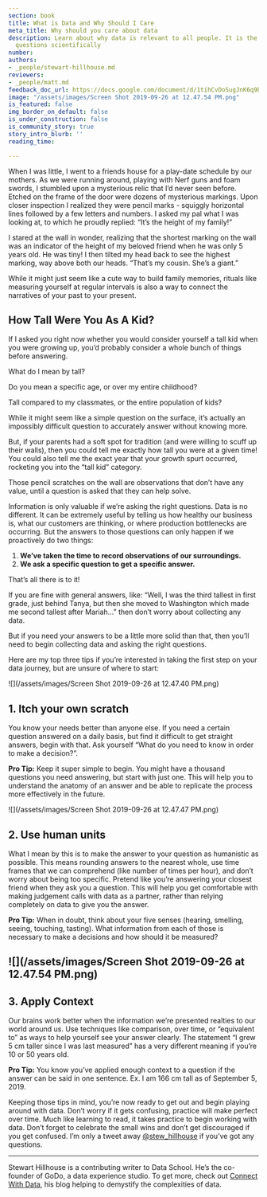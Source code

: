 ```yaml
---
section: book
title: What is Data and Why Should I Care
meta_title: Why should you care about data
description: Learn about why data is relevant to all people. It is the basis to answer
  questions scientifically
number: 
authors:
- _people/stewart-hillhouse.md
reviewers:
- _people/matt.md
feedback_doc_url: https://docs.google.com/document/d/1tihCvDoSugJnK6q9BfC5nl8HCNPn_SjH9ok24tUkrxI/edit?usp=sharing
image: "/assets/images/Screen Shot 2019-09-26 at 12.47.54 PM.png"
is_featured: false
img_border_on_default: false
is_under_construction: false
is_community_story: true
story_intro_blurb: ''
reading_time: 

---
```

When I was little, I went to a friends house for a play-date schedule by our mothers. As we were running around, playing with Nerf guns and foam swords, I stumbled upon a mysterious relic that I’d never seen before. Etched on the frame of the door were dozens of mysterious markings. Upon closer inspection I realized they were pencil marks - squiggly horizontal lines followed by a few letters and numbers. I asked my pal what I was looking at, to which he proudly replied: “It’s the height of my family!”

I stared at the wall in wonder, realizing that the shortest marking on the wall was an indicator of the height of my beloved friend when he was only 5 years old. He was tiny! I then tilted my head back to see the highest marking, way above both our heads. “That’s my cousin. She’s a giant.”

While it might just seem like a cute way to build family memories, rituals like measuring yourself at regular intervals is also a way to connect the narratives of your past to your present.

## How Tall Were You As A Kid?

If I asked you right now whether you would consider yourself a tall kid when you were growing up, you’d probably consider a whole bunch of things before answering.

What do I mean by tall?

Do you mean a specific age, or over my entire childhood?

Tall compared to my classmates, or the entire population of kids?

While it might seem like a simple question on the surface, it’s actually an impossibly difficult question to accurately answer without knowing more.

But, if your parents had a soft spot for tradition (and were willing to scuff up their walls), then you could tell me exactly how tall you were at a given time! You could also tell me the exact year that your growth spurt occurred, rocketing you into the “tall kid” category.

Those pencil scratches on the wall are observations that don’t have any value, until a question is asked that they can help solve.

Information is only valuable if we’re asking the right questions. Data is no different. It can be extremely useful by telling us how healthy our business is, what our customers are thinking, or where production bottlenecks are occurring. But the answers to those questions can only happen if we proactively do two things:

1. **We’ve taken the time to record observations of our surroundings.**
2. **We ask a specific question to get a specific answer.**

That’s all there is to it!

If you are fine with general answers, like: “Well, I was the third tallest in first grade, just behind Tanya, but then she moved to Washington which made me second tallest after Mariah…” then don’t worry about collecting any data.

But if you need your answers to be a little more solid than that, then you’ll need to begin collecting data and asking the right questions.

Here are my top three tips if you’re interested in taking the first step on your data journey, but are unsure of where to start:

  
![](/assets/images/Screen Shot 2019-09-26 at 12.47.40 PM.png)

## 1. Itch your own scratch

You know your needs better than anyone else. If you need a certain question answered on a daily basis, but find it difficult to get straight answers, begin with that. Ask yourself “What do you need to know in order to make a decision?”.

**Pro Tip:** Keep it super simple to begin. You might have a thousand questions you need answering, but start with just one. This will help you to understand the anatomy of an answer and be able to replicate the process more effectively in the future.

![](/assets/images/Screen Shot 2019-09-26 at 12.47.47 PM.png)

## 2. Use human units

What I mean by this is to make the answer to your question as humanistic as possible. This means rounding answers to the nearest whole, use time frames that we can comprehend (like number of times per hour), and don’t worry about being too specific. Pretend like you’re answering your closest friend when they ask you a question. This will help you get comfortable with making judgement calls with data as a partner, rather than relying completely on data to give you the answer.

**Pro Tip:** When in doubt, think about your five senses (hearing, smelling, seeing, touching, tasting). What information from each of those is necessary to make a decisions and how should it be measured?

## ![](/assets/images/Screen Shot 2019-09-26 at 12.47.54 PM.png)

## 3. Apply Context

Our brains work better when the information we’re presented realties to our world around us. Use techniques like comparison, over time, or “equivalent to” as ways to help yourself see your answer clearly. The statement “I grew 5 cm taller since I was last measured” has a very different meaning if you’re 10 or 50 years old.

**Pro Tip:** You know you’ve applied enough context to a question if the answer can be said in one sentence. Ex. I am 166 cm tall as of September 5, 2019.

Keeping those tips in mind, you’re now ready to get out and begin playing around with data. Don’t worry if it gets confusing, practice will make perfect over time. Much like learning to read, it takes practice to begin working with data. Don’t forget to celebrate the small wins and don’t get discouraged if you get confused. I’m only a tweet away [@stew_hillhouse](https://twitter.com/stew_hillhouse?lang=en) if you’ve got any questions.

***

Stewart Hillhouse is a contributing writer to Data School. He’s the co-founder of GoDo, a data experience studio. To get more, check out [Connect With Data](https://connectwithdata.com/101ways), his blog helping to demystify the complexities of data.